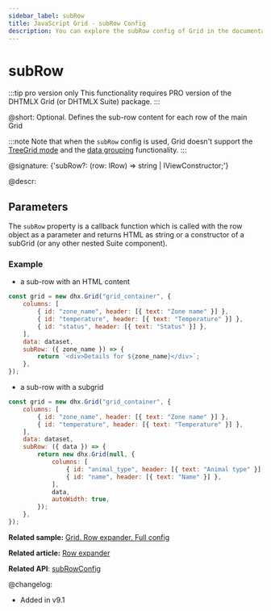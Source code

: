 ```yaml
---
sidebar_label: subRow
title: JavaScript Grid - subRow Config 
description: You can explore the subRow config of Grid in the documentation of the DHTMLX JavaScript UI library. Browse developer guides and API reference, try out code examples and live demos, and download a free 30-day evaluation version of DHTMLX Suite.
---
```


# subRow

:::tip pro version only 
This functionality requires PRO version of the DHTMLX Grid (or DHTMLX Suite) package.
:::

@short: Optional. Defines the sub-row content for each row of the main Grid

:::note
Note that when the `subRow` config is used, Grid doesn't support the [TreeGrid mode](grid/treegrid_mode.md) and the [data grouping](grid/usage.md#grouping-data) functionality.
:::

@signature: {'subRow?: (row: IRow) => string | IViewConstructor;'}

@descr:

## Parameters

The `subRow` property is a callback function which is called with the row object as a parameter and returns HTML as string or a constructor of a subGrid (or any other nested Suite component).

### Example

- a sub-row with an HTML content

~~~jsx {8-10}
const grid = new dhx.Grid("grid_container", {
    columns: [
        { id: "zone_name", header: [{ text: "Zone name" }] },
        { id: "temperature", header: [{ text: "Temperature" }] },
        { id: "status", header: [{ text: "Status" }] },
    ],
    data: dataset,
    subRow: ({ zone_name }) => {
        return `<div>Details for ${zone_name}</div>`;
    },
});
~~~

- a sub-row with a subgrid

~~~jsx {7-16}
const grid = new dhx.Grid("grid_container", {
    columns: [
        { id: "zone_name", header: [{ text: "Zone name" }] },
        { id: "temperature", header: [{ text: "Temperature" }] },
    ],
    data: dataset,
    subRow: ({ data }) => {
        return new dhx.Grid(null, {
            columns: [
                { id: "animal_type", header: [{ text: "Animal type" }] },
                { id: "name", header: [{ text: "Name" }] },
            ],
            data,
            autoWidth: true,
        });
    },
});
~~~

**Related sample:** [Grid. Row expander. Full config](https://snippet.dhtmlx.com/xdw2037t)

**Related article:** [Row expander](grid/configuration.md#row-expander)

**Related API**: [subRowConfig](grid/api/grid_subrowconfig_config.md)

@changelog:
- Added in v9.1

 